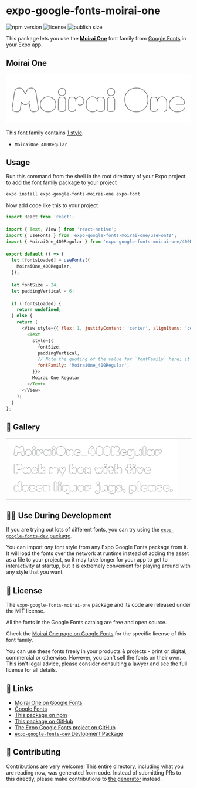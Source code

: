 # expo-google-fonts-moirai-one

![npm version](https://flat.badgen.net/npm/v/expo-google-fonts-moirai-one)
![license](https://flat.badgen.net/github/license/expo/google-fonts)
![publish size](https://flat.badgen.net/packagephobia/install/expo-google-fonts-moirai-one)

This package lets you use the [**Moirai One**](https://fonts.google.com/specimen/Moirai+One) font family from [Google Fonts](https://fonts.google.com/) in your Expo app.

## Moirai One

![Moirai One](./font-family.png)

This font family contains [1 style](#-gallery).

- `MoiraiOne_400Regular`

## Usage

Run this command from the shell in the root directory of your Expo project to add the font family package to your project
```sh
expo install expo-google-fonts-moirai-one expo-font
```

Now add code like this to your project
```js
import React from 'react';

import { Text, View } from 'react-native';
import { useFonts } from 'expo-google-fonts-moirai-one/useFonts';
import { MoiraiOne_400Regular } from 'expo-google-fonts-moirai-one/400Regular';

export default () => {
  let [fontsLoaded] = useFonts({
    MoiraiOne_400Regular,
  });

  let fontSize = 24;
  let paddingVertical = 6;

  if (!fontsLoaded) {
    return undefined;
  } else {
    return (
      <View style={{ flex: 1, justifyContent: 'center', alignItems: 'center' }}>
        <Text
          style={{
            fontSize,
            paddingVertical,
            // Note the quoting of the value for `fontFamily` here; it expects a string!
            fontFamily: 'MoiraiOne_400Regular',
          }}>
          Moirai One Regular
        </Text>
      </View>
    );
  }
};

```

## 🔡 Gallery


||||
|-|-|-|
|![MoiraiOne_400Regular](.//400Regular/MoiraiOne_400Regular.ttf.png)||||


## 👩‍💻 Use During Development

If you are trying out lots of different fonts, you can try using the [`expo-google-fonts-dev` package](https://github.com/freeboub/google-fonts/tree/master/font-packages/dev#readme).

You can import *any* font style from any Expo Google Fonts package from it. It will load the fonts
over the network at runtime instead of adding the asset as a file to your project, so it may take longer
for your app to get to interactivity at startup, but it is extremely convenient
for playing around with any style that you want.

## 📖 License

The `expo-google-fonts-moirai-one` package and its code are released under the MIT license.

All the fonts in the Google Fonts catalog are free and open source.

Check the [Moirai One page on Google Fonts](https://fonts.google.com/specimen/Moirai+One) for the specific license of this font family.

You can use these fonts freely in your products & projects - print or digital, commercial or otherwise. However, you can't sell the fonts on their own. This isn't legal advice, please consider consulting a lawyer and see the full license for all details.

## 🔗 Links

- [Moirai One on Google Fonts](https://fonts.google.com/specimen/Moirai+One)
- [Google Fonts](https://fonts.google.com/)
- [This package on npm](https://www.npmjs.com/package/expo-google-fonts-moirai-one)
- [This package on GitHub](https://github.com/freeboub/google-fonts/tree/master/font-packages/moirai-one)
- [The Expo Google Fonts project on GitHub](https://github.com/freeboub/google-fonts)
- [`expo-google-fonts-dev` Devlopment Package](https://github.com/freeboub/google-fonts/tree/master/font-packages/dev)

## 🤝 Contributing

Contributions are very welcome! This entire directory, including what you are reading now, was generated from code. Instead of submitting PRs to this directly, please make contributions to [the generator](https://github.com/freeboub/google-fonts/tree/master/packages/generator) instead.
